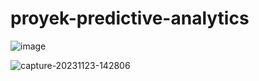 # proyek-predictive-analytics

![image](https://github.com/oktavin28/proyek-predictive-analytics/blob/main/korelasi%20driven.png)

![capture-20231123-142806](https://github.com/user-attachments/assets/da5cdffc-982d-48b7-a49d-875cf560091e)

